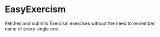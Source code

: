 # EasyExercism
Fetches and submits Exercism exercises without the need to remember name of every single one.
